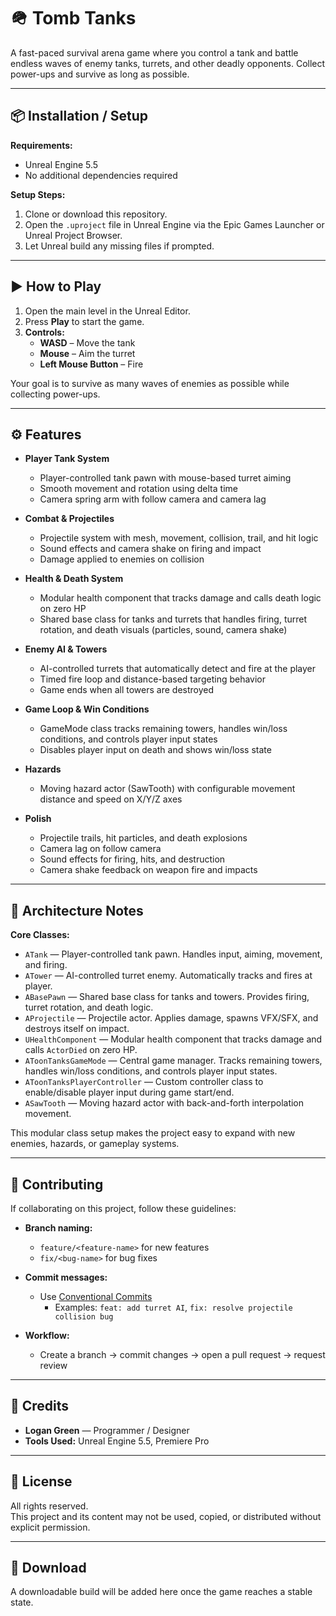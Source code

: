 # 🪖 Tomb Tanks

A fast-paced survival arena game where you control a tank and battle endless waves of enemy tanks, turrets, and other deadly opponents. Collect power-ups and survive as long as possible.

---

## 📦 Installation / Setup

**Requirements:**
- Unreal Engine 5.5
- No additional dependencies required

**Setup Steps:**
1. Clone or download this repository.
2. Open the `.uproject` file in Unreal Engine via the Epic Games Launcher or Unreal Project Browser.
3. Let Unreal build any missing files if prompted.

---

## ▶️ How to Play

1. Open the main level in the Unreal Editor.
2. Press **Play** to start the game.
3. **Controls:**
   - **WASD** – Move the tank
   - **Mouse** – Aim the turret
   - **Left Mouse Button** – Fire

Your goal is to survive as many waves of enemies as possible while collecting power-ups.

---

## ⚙️ Features

- **Player Tank System**
  - Player-controlled tank pawn with mouse-based turret aiming
  - Smooth movement and rotation using delta time
  - Camera spring arm with follow camera and camera lag

- **Combat & Projectiles**
  - Projectile system with mesh, movement, collision, trail, and hit logic
  - Sound effects and camera shake on firing and impact
  - Damage applied to enemies on collision

- **Health & Death System**
  - Modular health component that tracks damage and calls death logic on zero HP
  - Shared base class for tanks and turrets that handles firing, turret rotation, and death visuals (particles, sound, camera shake)

- **Enemy AI & Towers**
  - AI-controlled turrets that automatically detect and fire at the player
  - Timed fire loop and distance-based targeting behavior
  - Game ends when all towers are destroyed

- **Game Loop & Win Conditions**
  - GameMode class tracks remaining towers, handles win/loss conditions, and controls player input states
  - Disables player input on death and shows win/loss state

- **Hazards**
  - Moving hazard actor (SawTooth) with configurable movement distance and speed on X/Y/Z axes

- **Polish**
  - Projectile trails, hit particles, and death explosions
  - Camera lag on follow camera
  - Sound effects for firing, hits, and destruction
  - Camera shake feedback on weapon fire and impacts

---

## 🧩 Architecture Notes

**Core Classes:**
- `ATank` — Player-controlled tank pawn. Handles input, aiming, movement, and firing.
- `ATower` — AI-controlled turret enemy. Automatically tracks and fires at player.
- `ABasePawn` — Shared base class for tanks and towers. Provides firing, turret rotation, and death logic.
- `AProjectile` — Projectile actor. Applies damage, spawns VFX/SFX, and destroys itself on impact.
- `UHealthComponent` — Modular health component that tracks damage and calls `ActorDied` on zero HP.
- `AToonTanksGameMode` — Central game manager. Tracks remaining towers, handles win/loss conditions, and controls player input states.
- `AToonTanksPlayerController` — Custom controller class to enable/disable player input during game start/end.
- `ASawTooth` — Moving hazard actor with back-and-forth interpolation movement.

This modular class setup makes the project easy to expand with new enemies, hazards, or gameplay systems.

---

## 🤝 Contributing

If collaborating on this project, follow these guidelines:

- **Branch naming:**  
  - `feature/<feature-name>` for new features  
  - `fix/<bug-name>` for bug fixes

- **Commit messages:**  
  - Use [Conventional Commits](https://www.conventionalcommits.org/en/v1.0.0/)  
    - Examples: `feat: add turret AI`, `fix: resolve projectile collision bug`

- **Workflow:**  
  - Create a branch → commit changes → open a pull request → request review

---

## 👥 Credits

- **Logan Green** — Programmer / Designer  
- **Tools Used:** Unreal Engine 5.5, Premiere Pro

---

## 📄 License

All rights reserved.  
This project and its content may not be used, copied, or distributed without explicit permission.

---

## 📎 Download

A downloadable build will be added here once the game reaches a stable state.
